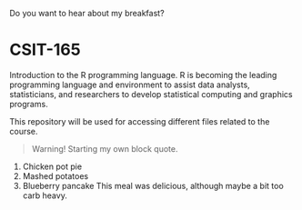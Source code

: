 Do you want to hear about my breakfast?
# CSIT-165

Introduction to the R programming language. 
R is becoming the leading programming language and environment to assist data analysts, statisticians, and researchers to develop statistical computing and graphics programs.

This repository will be used for accessing different files related to the course.
> Warning! Starting my own block quote.


1. Chicken pot pie
2. Mashed potatoes
3. Blueberry pancake
This meal was delicious, although maybe a bit too carb heavy.